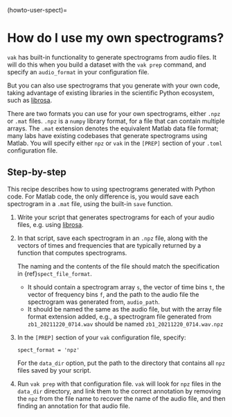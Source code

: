 (howto-user-spect)=

# How do I use my own spectrograms?

`vak` has built-in functionality to generate spectrograms
from audio files. It will do this when you build a dataset
with the `vak prep` command, and specify an `audio_format`
in your configuration file.

But you can also use spectrograms that you generate with your own code,
taking advantage of existing libraries in the scientific Python ecosystem,
such as [librosa](https://librosa.org/doc/main/index.html).

There are two formats you can use for your own spectrograms,
either `.npz` or `.mat` files.
`.npz` is a `numpy` library format,
for a file that can contain multiple arrays.
The `.mat` extension denotes
the equivalent Matlab data file format; many labs
have existing codebases that generate spectrograms using Matlab.
You will specify either `npz` or `vak` in the `[PREP]` section
of your `.toml` configuration file.

## Step-by-step

This recipe describes how to using spectrograms generated with Python code.
For Matlab code, the only difference is, you would save each spectrogram in a `.mat` file,
using the built-in `save` function.

1. Write your script that generates spectrograms for each of your audio files,
   e.g. using [librosa](https://librosa.org/doc/main/index.html).

2. In that script, save each spectrogram in an `.npz` file,
   along with the vectors of times and frequencies that are typically
   returned by a function that computes spectrograms.

   The naming and the contents of the file should match the specification in {ref}`spect_file_format`.

   - It should contain a spectrogram array `s`, the vector of time bins `t`,
     the vector of frequency bins `f`, and the path to the audio file the spectrogram was
     generated from, `audio_path`.
   - It should be named the same as the audio file, but with the array file format extension added,
     e.g., a spectrogram file generated from `zb1_20211220_0714.wav` should be named `zb1_20211220_0714.wav.npz`

3. In the `[PREP]` section of your `vak` configuration file,
   specify:

   `spect_format = 'npz'`

   For the `data_dir` option,
   put the path to the directory that contains all `npz` files saved by your script.

4. Run `vak prep` with that configuration file.
   `vak` will look for `npz` files in the `data_dir` directory,
   and link them to the correct annotation by removing the `npz` from the file name
   to recover the name of the audio file, and then finding an annotation
   for that audio file.
